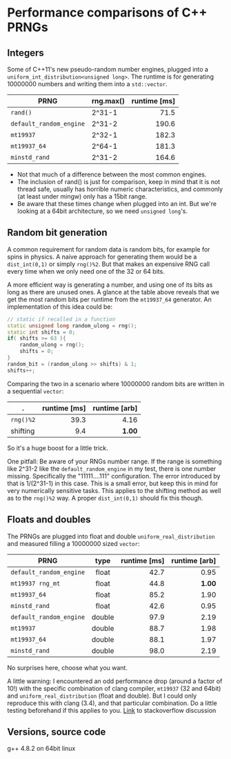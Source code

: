 # Performance comparisons of C++ PRNGs
## Integers
Some of C++11's new pseudo-random number engines, plugged into a `uniform_int_distribution<unsigned long>`. The runtime is for generating 10000000 numbers and writing them into a `std::vector`.

PRNG                  | rng.max()  | runtime [ms]
--------------------- | ---------- | -----------:
`rand()`                | 2^31-1 |  71.5
`default_random_engine` | 2^31-2  | 190.6
`mt19937`               | 2^32-1 | 182.3
`mt19937_64`            | 2^64-1 | 181.3
`minstd_rand`           | 2^31-2 | 164.6


- Not that much of a difference between the most common engines.
- The inclusion of rand() is just for comparison, keep in mind that it is not thread safe, usually has horrible numeric characteristics, and commonly (at least under mingw) only has a 15bit range.
- Be aware that these times change when plugged into an int. But we're looking at a 64bit architecture, so we need `unsigned long`'s.

## Random bit generation
A common requirement for random data is random bits, for example for spins in physics. A naive approach for generating them would be a `dist_int(0,1)` or simply `rng()%2`. But that makes an expensive RNG call every time when we only need one of the 32 or 64 bits.

A more efficient way is generating a number, and using one of its bits as long as there are unused ones. A glance at the table above reveals that we get the most random bits per runtime from the `mt19937_64` generator. An implementation of this idea could be:

```c++
// static if recalled in a function
static unsigned long random_ulong = rng();
static int shifts = 0;
if( shifts >= 63 ){
	random_ulong = rng();
	shifts = 0;
}
random_bit = (random_ulong >> shifts) & 1;
shifts++;
```
Comparing the two in a scenario where 10000000 random bits are written in a sequential `vector`:

. | runtime [ms] | runtime [arb]
--- | ---: | ---:
`rng()%2` | 39.3 | 4.16
shifting | 9.4 | **1.00**

So it's a huge boost for a little trick.

One pitfall: Be aware of your RNGs number range. If the range is something like 2^31-2 like the `default_random_engine` in my test, there is one number missing. Specifically the "11111....111" configuration. The error introduced by that is 1/(2^31-1) in this case. This is a small error, but keep this in mind for very numerically sensitive tasks. This applies to the shifting method as well as to the `rng()%2` way. A proper `dist_int(0,1)` should fix this though.

## Floats and doubles

The PRNGs are plugged into float and double `uniform_real_distribution` and measured filling a 10000000 sized `vector`:

PRNG | type | runtime [ms] | runtime [arb]
--- | :---: | ---: | ---:
`default_random_engine` | float | 42.7 | 0.95
`mt19937 rng_mt` | float | 44.8 | **1.00**
`mt19937_64` | float | 85.2 | 1.90
`minstd_rand` | float | 42.6 | 0.95
`default_random_engine` | double | 97.9 | 2.19
`mt19937` | double | 88.7 | 1.98
`mt19937_64` | double | 88.1 | 1.97
`minstd_rand` | double | 98.0 | 2.19

No surprises here, choose what you want.

A little warning: I encountered an odd performance drop (around a factor of 10!) with the specific combination of clang compiler, `mt19937` (32 and 64bit) and `uniform_real_distribution` (float and double). But I could only reproduce this with clang (3.4), and that particular combination. Do a little testing beforehand if this applies to you. [Link][1] to stackoverflow discussion

## Versions, source code
g++ 4.8.2 on 64bit linux


  [1]: http://stackoverflow.com/questions/23240586
